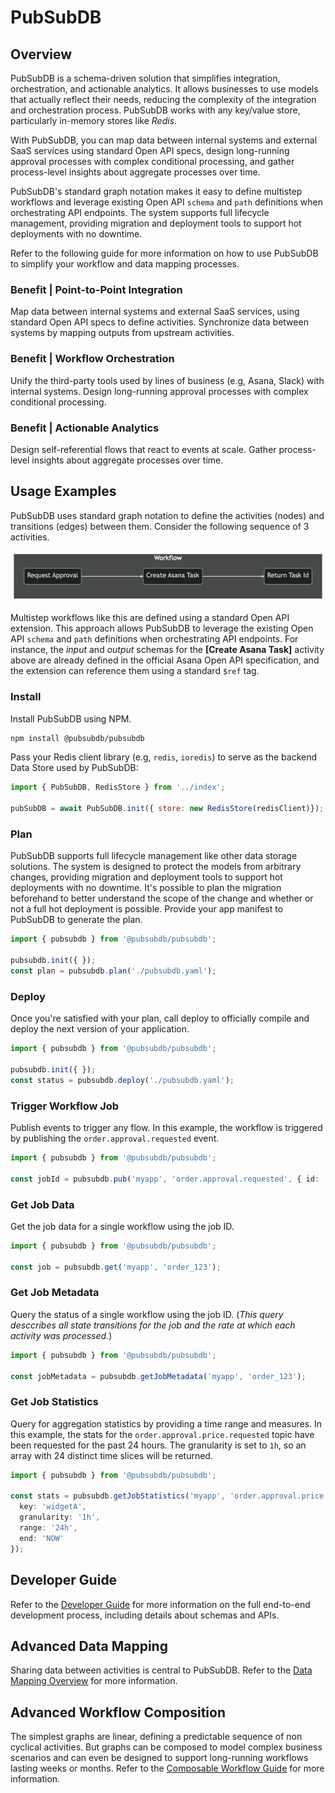 # PubSubDB
## Overview
PubSubDB is a schema-driven solution that simplifies integration, orchestration, and actionable analytics. It allows businesses to use models that actually reflect their needs, reducing the complexity of the integration and orchestration process. PubSubDB works with any key/value store, particularly in-memory stores like *Redis*. 

With PubSubDB, you can map data between internal systems and external SaaS services using standard Open API specs, design long-running approval processes with complex conditional processing, and gather process-level insights about aggregate processes over time. 

PubSubDB's standard graph notation makes it easy to define multistep workflows and leverage existing Open API `schema` and `path` definitions when orchestrating API endpoints. The system supports full lifecycle management, providing migration and deployment tools to support hot deployments with no downtime. 

Refer to the following guide for more information on how to use PubSubDB to simplify your workflow and data mapping processes.

### Benefit | Point-to-Point Integration
Map data between internal systems and external SaaS services, using standard Open API specs to define activities. Synchronize data between systems by mapping outputs from upstream activities.

### Benefit | Workflow Orchestration
Unify the third-party tools used by lines of business (e.g, Asana, Slack) with internal systems. Design long-running approval processes with complex conditional processing.

### Benefit | Actionable Analytics
Design self-referential flows that react to events at scale. Gather process-level insights about aggregate processes over time.

## Usage Examples
PubSubDB uses standard graph notation to define the activities (nodes) and transitions (edges) between them. Consider the following sequence of 3 activities.

![Multistep Workflow](./docs/img/workflow.png)

Multistep workflows like this are defined using a standard Open API extension. This approach allows PubSubDB to leverage the existing Open API `schema` and `path` definitions when orchestrating API endpoints. For instance, the *input* and *output* schemas for the **[Create Asana Task]** activity above are already defined in the official Asana Open API specification, and the extension can reference them using a standard `$ref` tag.

### Install
Install PubSubDB using NPM.

```bash
npm install @pubsubdb/pubsubdb
```

Pass your Redis client library (e.g, `redis`, `ioredis`) to serve as the backend Data Store used by PubSubDB:

```javascript
import { PubSubDB, RedisStore } from '../index';

pubSubDB = await PubSubDB.init({ store: new RedisStore(redisClient)});
```

### Plan
PubSubDB supports full lifecycle management like other data storage solutions. The system is designed to protect the models from arbitrary changes, providing migration and deployment tools to support hot deployments with no downtime. It's possible to plan the migration beforehand to better understand the scope of the change and whether or not a full hot deployment is possible. Provide your app manifest to PubSubDB to generate the plan.

```typescript
import { pubsubdb } from '@pubsubdb/pubsubdb';

pubsubdb.init({ });
const plan = pubsubdb.plan('./pubsubdb.yaml');
```

### Deploy
Once you're satisfied with your plan, call deploy to officially compile and deploy the next version of your application.

```typescript
import { pubsubdb } from '@pubsubdb/pubsubdb';

pubsubdb.init({ });
const status = pubsubdb.deploy('./pubsubdb.yaml');
```

### Trigger Workflow Job
Publish events to trigger any flow. In this example, the workflow is triggered by publishing the `order.approval.requested` event.

```ts
import { pubsubdb } from '@pubsubdb/pubsubdb';

const jobId = pubsubdb.pub('myapp', 'order.approval.requested', { id: 'order_123', price: 47.99 });
```

### Get Job Data
Get the job data for a single workflow using the job ID.

```ts
import { pubsubdb } from '@pubsubdb/pubsubdb';

const job = pubsubdb.get('myapp', 'order_123');
```

### Get Job Metadata
Query the status of a single workflow using the job ID. (*This query desccribes all state transitions for the job and the rate at which each activity was processed.*)

```ts
import { pubsubdb } from '@pubsubdb/pubsubdb';

const jobMetadata = pubsubdb.getJobMetadata('myapp', 'order_123');
```

### Get Job Statistics
Query for aggregation statistics by providing a time range and measures. In this example, the stats for the `order.approval.price.requested` topic have been requested for the past 24 hours. The granularity is set to `1h`, so an array with 24 distinct time slices will be returned.

```ts
import { pubsubdb } from '@pubsubdb/pubsubdb';

const stats = pubsubdb.getJobStatistics('myapp', 'order.approval.price.requested', {
  key: 'widgetA',
  granularity: '1h',
  range: '24h',
  end: 'NOW'
});
```

## Developer Guide
Refer to the [Developer Guide](./docs/developer_guide.md) for more information on the full end-to-end development process, including details about schemas and APIs.

## Advanced Data Mapping
Sharing data between activities is central to PubSubDB. Refer to the [Data Mapping Overview](./docs/data_mapping.md) for more information.

## Advanced Workflow Composition
The simplest graphs are linear, defining a predictable sequence of non cyclical activities. But graphs can be composed to model complex business scenarios and can even be designed to support long-running workflows lasting weeks or months. Refer to the [Composable Workflow Guide](./docs/composable_workflow.md) for more information.
